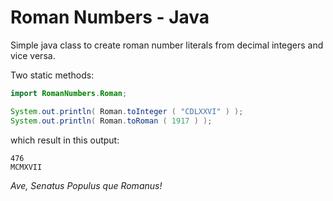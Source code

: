 Roman Numbers - Java
====================
Simple java class to create roman number literals from decimal integers and vice versa.

Two static methods:

```java
import RomanNumbers.Roman;

System.out.println( Roman.toInteger ( "CDLXXVI" ) );
System.out.println( Roman.toRoman ( 1917 ) );
```

which result in this output:

```
476
MCMXVII
```
*Ave, Senatus Populus que Romanus!*